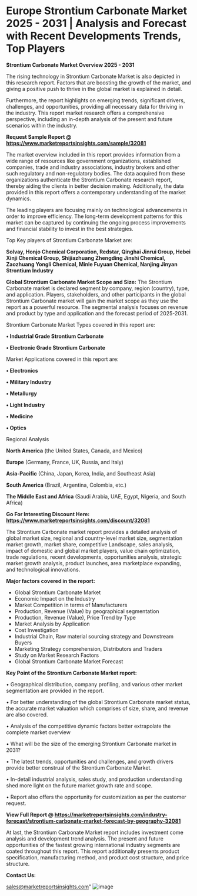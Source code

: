  # Europe Strontium Carbonate Market 2025 - 2031 | Analysis and Forecast with Recent Developments Trends, Top Players

<Strong> Strontium Carbonate Market Overview 2025 - 2031</strong>

The rising technology in Strontium Carbonate Market is also depicted in this research report. Factors that are boosting the growth of the market, and giving a positive push to thrive in the global market is explained in detail.

Furthermore, the report highlights on emerging trends, significant drivers, challenges, and opportunities, providing all necessary data for thriving in the industry. This report market research offers a comprehensive perspective, including an in-depth analysis of the present and future scenarios within the industry.

<strong>Request Sample Report @ <a href=https://www.marketreportsinsights.com/sample/32081>https://www.marketreportsinsights.com/sample/32081</a></strong>

The market overview included in this report provides information from a wide range of resources like government organizations, established companies, trade and industry associations, industry brokers and other such regulatory and non-regulatory bodies. The data acquired from these organizations authenticate the Strontium Carbonate research report, thereby aiding the clients in better decision making. Additionally, the data provided in this report offers a contemporary understanding of the market dynamics.

The leading players are focusing mainly on technological advancements in order to improve efficiency. The long-term development patterns for this market can be captured by continuing the ongoing process improvements and financial stability to invest in the best strategies.

Top Key players of Strontium Carbonate Market are:

<strong>Solvay, Honjo Chemical Corporation, Redstar, Qinghai Jinrui Group, Hebei Xinji Chemical Group, Shijiazhuang Zhengding Jinshi Chemical, Zaozhuang Yongli Chemical, Minle Fuyuan Chemical, Nanjing Jinyan Strontium Industry</strong>

<strong><b>Global Strontium Carbonate Market Scope and Size:</b></strong>
The Strontium Carbonate market is declared segment by company, region (country), type, and application. Players, stakeholders, and other participants in the global Strontium Carbonate market will gain the market scope as they use the report as a powerful resource. The segmental analysis focuses on revenue and product by type and application and the forecast period of 2025-2031.

Strontium Carbonate Market Types covered in this report are:

<strong>• Industrial Grade Strontium Carbonate

• Electronic Grade Strontium Carbonate</strong>

Market Applications covered in this report are:

<strong>• Electronics

• Military Industry

• Metallurgy

• Light Industry

• Medicine

• Optics</strong> 

Regional Analysis

<strong>North America</strong> (the United States, Canada, and Mexico)

<strong>Europe</strong> (Germany, France, UK, Russia, and Italy)

<strong>Asia-Pacific</strong> (China, Japan, Korea, India, and Southeast Asia)

<strong>South America</strong> (Brazil, Argentina, Colombia, etc.)

<strong>The Middle East and Africa</strong> (Saudi Arabia, UAE, Egypt, Nigeria, and South Africa)

<strong>Go For Interesting Discount Here: <a href=https://www.marketreportsinsights.com/discount/32081>https://www.marketreportsinsights.com/discount/32081</a></strong>

The Strontium Carbonate market report provides a detailed analysis of global market size, regional and country-level market size, segmentation market growth, market share, competitive Landscape, sales analysis, impact of domestic and global market players, value chain optimization, trade regulations, recent developments, opportunities analysis, strategic market growth analysis, product launches, area marketplace expanding, and technological innovations.

<strong><b>Major factors covered in the report:</b></strong>
<ul>
  <li>Global Strontium Carbonate Market </li>
  <li>Economic Impact on the Industry</li>
  <li>Market Competition in terms of Manufacturers</li>
  <li>Production, Revenue (Value) by geographical segmentation</li>
  <li>Production, Revenue (Value), Price Trend by Type</li>
  <li>Market Analysis by Application</li>
  <li>Cost Investigation</li>
  <li>Industrial Chain, Raw material sourcing strategy and Downstream Buyers</li>
  <li>Marketing Strategy comprehension, Distributors and Traders</li>
  <li>Study on Market Research Factors</li>
  <li>Global Strontium Carbonate Market Forecast</li>
</ul>

<strong><b>Key Point of the Strontium Carbonate Market report:</b></strong>

• Geographical distribution, company profiling, and various other market segmentation are provided in the report.

• For better understanding of the global Strontium Carbonate market status, the accurate market valuation which comprises of size, share, and revenue are also covered.

• Analysis of the competitive dynamic factors better extrapolate the complete market overview

• What will be the size of the emerging Strontium Carbonate market in 2031?

• The latest trends, opportunities and challenges, and growth drivers provide better construal of the Strontium Carbonate Market.

• In-detail industrial analysis, sales study, and production understanding shed more light on the future market growth rate and scope.

• Report also offers the opportunity for customization as per the customer request.

<strong><b>View Full Report @ <a href=https://marketreportsinsights.com/industry-forecast/strontium-carbonate-market-forecast-by-geography-32081>https://marketreportsinsights.com/industry-forecast/strontium-carbonate-market-forecast-by-geography-32081</a></b></strong>


At last, the Strontium Carbonate Market report includes investment come analysis and development trend analysis. The present and future opportunities of the fastest growing international industry segments are coated throughout this report. This report additionally presents product specification, manufacturing method, and product cost structure, and price structure.

<strong>Contact Us:</strong>

sales@marketreportsinsights.com"
![image](https://github.com/user-attachments/assets/1806048a-0915-4812-8dc5-b6e8e1ca29f6)
